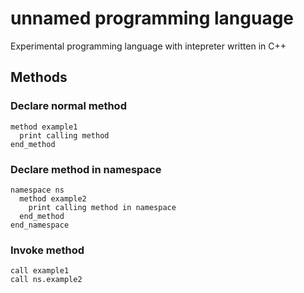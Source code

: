 # unnamed programming language

Experimental programming language with intepreter written in C++

## Methods

### Declare normal method

```
method example1
  print calling method
end_method
```

### Declare method in namespace

```
namespace ns
  method example2
    print calling method in namespace
  end_method
end_namespace
```

### Invoke method

```
call example1
call ns.example2
```
